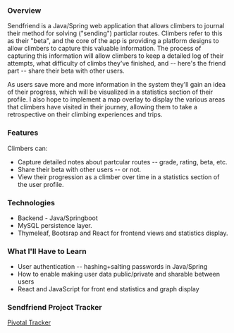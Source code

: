 ### Overview
Sendfriend is a Java/Spring web application that allows climbers to journal their method for solving ("sending") particlar routes. Climbers refer to this as their "beta", and the core of the app is providing a platform designs to allow climbers to capture this valuable information. The process of capturing this information will allow climbers to keep a detailed log of their attempts, what difficulty of climbs they've finished, and -- here's the friend part -- share their beta with other users.

As users save more and more information in the system they'll gain an idea of their progress, which will be visualized in a statistics section of their profile. I also hope to implement a map overlay to display the various areas that climbers have visited in their journey, allowing them to take a retrospective on their climbing experiences and trips.

### Features
Climbers can:
- Capture detailed notes about partcular routes -- grade, rating, beta, etc.
- Share their beta with other users -- or not.
- View their progression as a climber over time in a statistics section of the user profile.

### Technologies
- Backend - Java/Springboot
- MySQL persistence layer.
- Thymeleaf, Bootsrap and React for frontend views and statistics display.

### What I'll Have to Learn
- User authentication -- hashing+salting passwords in Java/Spring
- How to enable making user data public/private and sharable between users
- React and JavaScript for front end statistics and graph display

### Sendfriend Project Tracker
[Pivotal Tracker](https://www.pivotaltracker.com/n/projects/2184779)
